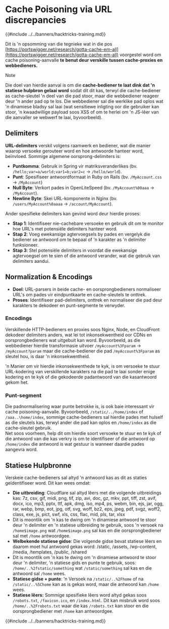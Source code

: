 # Cache Poisoning via URL discrepancies

{{#include ../../banners/hacktricks-training.md}}

Dit is 'n opsomming van die tegnieke wat in die pos [https://portswigger.net/research/gotta-cache-em-all](https://portswigger.net/research/gotta-cache-em-all) voorgestel word om cache poisoning-aanvalle **te benut deur verskille tussen cache-proxies en webbedieners.**

> [!NOTE]
> Die doel van hierdie aanval is om die **cache-bediener te laat dink dat 'n statiese hulpbron gelaai word** sodat dit dit kas, terwyl die cache-bediener as cache-sleutel 'n deel van die pad stoor, maar die webbediener reageer deur 'n ander pad op te los. Die webbediener sal die werklike pad oplos wat 'n dinamiese bladsy sal laai (wat sensitiewe inligting oor die gebruiker kan stoor, 'n kwaadwillige payload soos XSS of om te herlei om 'n JS-lêer van die aanvaller se webwerf te laai, byvoorbeeld).

## Delimiters

**URL-delimiters** verskil volgens raamwerk en bediener, wat die manier waarop versoeke gerouteer word en hoe antwoorde hanteer word, beïnvloed. Sommige algemene oorsprong-delimiters is:

- **Puntkomma**: Gebruik in Spring vir matriksveranderlikes (bv. `/hello;var=a/world;var1=b;var2=c` → `/hello/world`).
- **Punt**: Spesifiseer antwoordformaat in Ruby on Rails (bv. `/MyAccount.css` → `/MyAccount`)
- **Null Byte**: Verkort pades in OpenLiteSpeed (bv. `/MyAccount%00aaa` → `/MyAccount`).
- **Newline Byte**: Skei URL-komponente in Nginx (bv. `/users/MyAccount%0aaaa` → `/account/MyAccount`).

Ander spesifieke delimiters kan gevind word deur hierdie proses:

- **Stap 1**: Identifiseer nie-cachebare versoeke en gebruik dit om te monitor hoe URL's met potensiële delimiters hanteer word.
- **Stap 2**: Voeg ewekansige agtervoegsels by pades en vergelyk die bediener se antwoord om te bepaal of 'n karakter as 'n delimiter funksioneer.
- **Stap 3**: Stel potensiële delimiters in voordat die ewekansige agtervoegsel om te sien of die antwoord verander, wat die gebruik van delimiters aandui.

## Normalization & Encodings

- **Doel**: URL-parsers in beide cache- en oorsprongbedieners normaliseer URL's om pades vir eindpuntkaarte en cache-sleutels te onttrek.
- **Proses**: Identifiseer pad-delimiters, onttrek en normaliseer die pad deur karakters te dekodeer en punt-segmente te verwyder.

### **Encodings**

Verskillende HTTP-bedieners en proxies soos Nginx, Node, en CloudFront dekodeer delimiters anders, wat lei tot inkonsekwentheid oor CDNs en oorsprongbedieners wat uitgebuit kan word. Byvoorbeeld, as die webbediener hierdie transformasie uitvoer `/myAccount%3Fparam` → `/myAccount?param` maar die cache-bediener die pad `/myAccount%3Fparam` as sleutel hou, is daar 'n inkonsekwentheid.

'n Manier om vir hierdie inkonsekwenthede te kyk, is om versoeke te stuur URL-kodering van verskillende karakters na die pad te laai sonder enige kodering en te kyk of die gekodeerde padantwoord van die kasantwoord gekom het.

### Punt-segment

Die padnormalisering waar punte betrokke is, is ook baie interessant vir cache poisoning-aanvalle. Byvoorbeeld, `/static/../home/index` of `/aaa..\home/index`, sommige cache-bedieners sal hierdie pades met hulself as die sleutels kas, terwyl ander die pad kan oplos en `/home/index` as die cache-sleutel gebruik.\
Net soos voorheen, help dit om hierdie soort versoeke te stuur en te kyk of die antwoord van die kas verkry is om te identifiseer of die antwoord op `/home/index` die antwoord is wat gestuur is wanneer daardie pades aangevra word.

## Statiese Hulpbronne

Verskeie cache-bedieners sal altyd 'n antwoord kas as dit as staties geïdentifiseer word. Dit kan wees omdat:

- **Die uitbreiding**: Cloudflare sal altyd lêers met die volgende uitbreidings kas: 7z, csv, gif, midi, png, tif, zip, avi, doc, gz, mkv, ppt, tiff, zst, avif, docx, ico, mp3, pptx, ttf, apk, dmg, iso, mp4, ps, webm, bin, ejs, jar, ogg, rar, webp, bmp, eot, jpg, otf, svg, woff, bz2, eps, jpeg, pdf, svgz, woff2, class, exe, js, pict, swf, xls, css, flac, mid, pls, tar, xlsx
- Dit is moontlik om 'n kas te dwing om 'n dinamiese antwoord te stoor deur 'n delimiter en 'n statiese uitbreiding te gebruik, soos 'n versoek na `/home$image.png` wat `/home$image.png` sal kas en die oorsprongbediener sal met `/home` antwoordgee.
- **Welbekende statiese gidse**: Die volgende gidse bevat statiese lêers en daarom moet hul antwoord gekas word: /static, /assets, /wp-content, /media, /templates, /public, /shared
- Dit is moontlik om 'n kas te dwing om 'n dinamiese antwoord te stoor deur 'n delimiter, 'n statiese gids en punte te gebruik, soos: `/home/..%2fstatic/something` wat `/static/something` sal kas en die antwoord sal `/home` wees.
- **Statiese gidse + punte**: 'n Versoek na `/static/..%2Fhome` of na `/static/..%5Chome` kan as is gekas word, maar die antwoord kan `/home` wees.
- **Statiese lêers:** Sommige spesifieke lêers word altyd gekas soos `/robots.txt`, `/favicon.ico`, en `/index.html`. Dit kan misbruik word soos `/home/..%2Frobots.txt` waar die kas `/robots.txt` kan stoor en die oorsprongbediener met `/home` kan antwoordgee.

{{#include ../../banners/hacktricks-training.md}}
